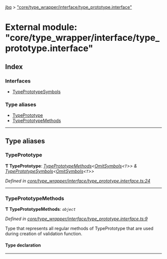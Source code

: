 [jbq](../README.md) > ["core/type_wrapper/interface/type_prototype.interface"](../modules/_core_type_wrapper_interface_type_prototype_interface_.md)

# External module: "core/type_wrapper/interface/type_prototype.interface"

## Index

### Interfaces

* [TypePrototypeSymbols](../interfaces/_core_type_wrapper_interface_type_prototype_interface_.typeprototypesymbols.md)

### Type aliases

* [TypePrototype](_core_type_wrapper_interface_type_prototype_interface_.md#typeprototype)
* [TypePrototypeMethods](_core_type_wrapper_interface_type_prototype_interface_.md#typeprototypemethods)

---

## Type aliases

<a id="typeprototype"></a>

###  TypePrototype

**Ƭ TypePrototype**: *[TypePrototypeMethods](_core_type_wrapper_interface_type_prototype_interface_.md#typeprototypemethods)<[OmitSymbols](_misc_typings_.md#omitsymbols)<`T`>> & [TypePrototypeSymbols](../interfaces/_core_type_wrapper_interface_type_prototype_interface_.typeprototypesymbols.md)<[OmitSymbols](_misc_typings_.md#omitsymbols)<`T`>>*

*Defined in [core/type_wrapper/interface/type_prototype.interface.ts:24](https://github.com/krnik/vjs-validator/blob/6a6427a/src/core/type_wrapper/interface/type_prototype.interface.ts#L24)*

___
<a id="typeprototypemethods"></a>

###  TypePrototypeMethods

**Ƭ TypePrototypeMethods**: *`object`*

*Defined in [core/type_wrapper/interface/type_prototype.interface.ts:9](https://github.com/krnik/vjs-validator/blob/6a6427a/src/core/type_wrapper/interface/type_prototype.interface.ts#L9)*

Type that represents all regular methods of TypePrototype that are used during creation of validation function.

#### Type declaration

___

